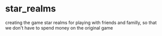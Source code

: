 # star_realms
creating the game star realms for playing with friends and familly, so that we don't have to spend money on the original game
